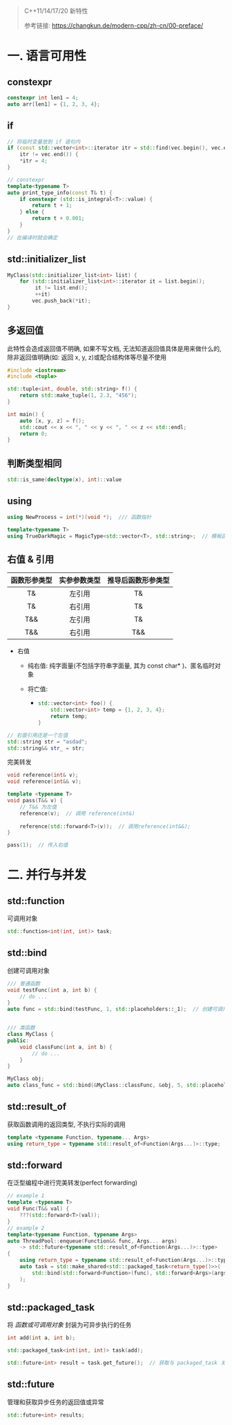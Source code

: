 > C++11/14/17/20 新特性
>
> 参考链接: https://changkun.de/modern-cpp/zh-cn/00-preface/

# 一. 语言可用性

## constexpr

```c++
constexpr int len1 = 4;
auto arr[len1] = {1, 2, 3, 4};
```

## if

```c++
// 将临时变量放到 if 语句内
if (const std::vector<int>::iterator itr = std::find(vec.begin(), vec.end(), 3);
    itr != vec.end()) {
    *itr = 4;
}

// constexpr
template<typename T>
auto print_type_info(const T& t) {
    if constexpr (std::is_integral<T>::value) {
        return t + 1;
    } else {
        return t + 0.001;
    }
}
// 在编译时就会确定
```

## std::initializer_list

```c++
MyClass(std::initializer_list<int> list) {
    for (std::initializer_list<int>::iterator it = list.begin();
         it != list.end(); 
         ++it)
        vec.push_back(*it);
}
```

## 多返回值

此特性会造成返回值不明确, 如果不写文档, 无法知道返回值具体是用来做什么的, 除非返回值明确(如: 返回 x, y, z)或配合结构体等尽量不使用

```c++
#include <iostream>
#include <tuple>

std::tuple<int, double, std::string> f() {
    return std::make_tuple(1, 2.3, "456");
}

int main() {
    auto [x, y, z] = f();
    std::cout << x << ", " << y << ", " << z << std::endl;
    return 0;
}
```

## 判断类型相同

```c++
std::is_same(decltype(x), int)::value
```

## using

```c++
using NewProcess = int(*)(void *);  /// 函数指针

template<typename T>
using TrueDarkMagic = MagicType<std::vector<T>, std::string>;  // 模板函数
```

## 右值 & 引用

| 函数形参类型 | 实参参数类型 | 推导后函数形参类型 |
| :----------: | :----------: | :----------------: |
|      T&      |    左引用    |         T&         |
|      T&      |    右引用    |         T&         |
|     T&&      |    左引用    |         T&         |
|     T&&      |    右引用    |        T&&         |

- 右值

  - 纯右值: 纯字面量(不包括字符串字面量, 其为 const char* )、匿名临时对象

  - 将亡值: 

    - ```c++
      std::vector<int> foo() {
          std::vector<int> temp = {1, 2, 3, 4};
          return temp;
      }
      ```

```c++
// 右值引用还是一个左值
std::string str = "asdad";
std::string&& str_ = str;
```

完美转发

```c++
void reference(int& v);
void reference(int&& v);

template <typename T>
void pass(T&& v) {
    // T&& 为左值
    reference(v);  // 调用 reference(int&)
    
    reference(std::forward<T>(v));  // 调用reference(int&&);
}

pass(1);  // 传入右值
```

# 二. 并行与并发

## std::function

可调用对象

```c++
std::function<int(int, int)> task;
```

## std::bind

创建可调用对象

```c++
/// 普通函数
void testFunc(int a, int b) {
    // do ...
}
auto func = std::bind(testFunc, 1, std::placeholders::_1);  // 创建可调用对象


/// 类函数
class MyClass {
public:
    void classFunc(int a, int b) {
        // do ...
    }
}

MyClass obj;
auto class_func = std::bind(&MyClass::classFunc, &obj, 5, std::placeholders::_1);  // 创建可调用对象
```

## std::result_of

获取函数调用的返回类型, 不执行实际的调用

```c++
template <typename Function, typename... Args>
using return_type = typename std::result_of<Function(Args...)>::type;
```

## std::forward

在泛型编程中进行完美转发(perfect forwarding)

```c++
// example 1
template <typename T>
void Func(T&& val) {
    ???(std::forward<T>(val));
}
// example 2
template<typename Function, typename Args>
auto ThreadPool::enqueue(Function&& func, Args... args)
	-> std::future<typename std::result_of<Function(Args...)>::type>
{
    using return_type = typename std::result_of<Function(Args...)>::type;
    auto task = std::make_shared<std:::packaged_task<return_type()>>(
    	std::bind(std::forward<Function>(func), std::forward<Args>(args)...)
    );
}
```

## std::packaged_task

将 *函数或可调用对象* 封装为可异步执行的任务

```c++
int add(int a, int b);

std::packaged_task<int(int, int)> task(add);

std::future<int> result = task.get_future();  // 获取与 packaged_task 关联的 future
```

## std::future

管理和获取异步任务的返回值或异常

```c++
std::future<int> results;
```

